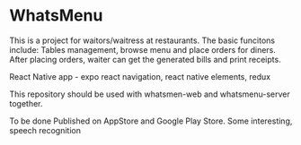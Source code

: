 # WhatsMenu
This is a project for waitors/waitress at restaurants. 
The basic funcitons include:
Tables management, browse menu and place orders for diners. After placing orders, waiter can get the generated bills and print receipts.

React Native app - expo
react navigation, react native elements, redux

This repository should be used with whatsmen-web and whatsmenu-server together.

To be done
Published on AppStore and Google Play Store.
Some interesting, speech recognition
